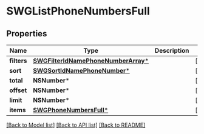 # SWGListPhoneNumbersFull

## Properties
Name | Type | Description | Notes
------------ | ------------- | ------------- | -------------
**filters** | [**SWGFilterIdNamePhoneNumberArray***](SWGFilterIdNamePhoneNumberArray.md) |  | [optional] 
**sort** | [**SWGSortIdNamePhoneNumber***](SWGSortIdNamePhoneNumber.md) |  | [optional] 
**total** | **NSNumber*** |  | [optional] 
**offset** | **NSNumber*** |  | [optional] 
**limit** | **NSNumber*** |  | [optional] 
**items** | [**SWGPhoneNumbersFull***](SWGPhoneNumbersFull.md) |  | [optional] 

[[Back to Model list]](../README.md#documentation-for-models) [[Back to API list]](../README.md#documentation-for-api-endpoints) [[Back to README]](../README.md)


